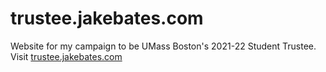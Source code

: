 # trustee.jakebates.com

Website for my campaign to be UMass Boston's 2021-22 Student Trustee. Visit [trustee.jakebates.com](https://trustee.jakebates.com/)
